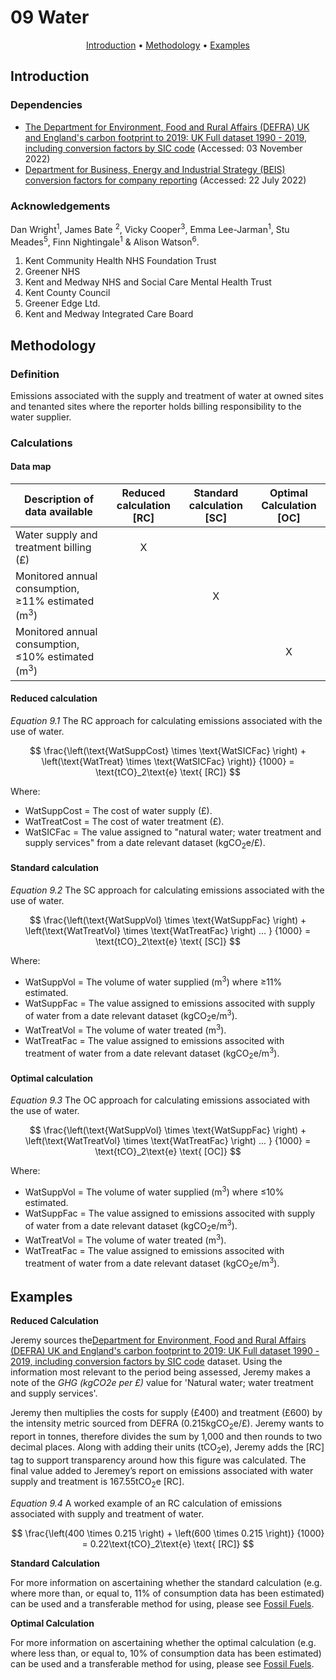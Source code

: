# 09 Water

<p align="center">
  <a href="#introduction">Introduction</a> •
  <a href="#methodology">Methodology</a> •
  <a href="#examples">Examples</a>
</p>

## Introduction

### Dependencies

* [The Department for Environment, Food and Rural Affairs (DEFRA) UK and England's carbon footprint to 2019: UK Full dataset 1990 - 2019, including conversion factors by SIC code](https://www.gov.uk/government/statistics/uks-carbon-footprint) (Accessed: 03 November 2022)
* [Department for Business, Energy and Industrial Strategy (BEIS) conversion factors for company reporting](https://www.gov.uk/government/collections/government-conversion-factors-for-company-reporting) (Accessed: 22 July 2022)

### Acknowledgements

Dan Wright<sup>1</sup>, James Bate <sup>2</sup>, Vicky Cooper<sup>3</sup>, Emma Lee-Jarman<sup>1</sup>, Stu Meades<sup>5</sup>, Finn Nightingale<sup>1</sup> & Alison Watson<sup>6</sup>.

1. Kent Community Health NHS Foundation Trust
2. Greener NHS
3. Kent and Medway NHS and Social Care Mental Health Trust 
4. Kent County Council
5. Greener Edge Ltd.
6. Kent and Medway Integrated Care Board

## Methodology

### Definition

Emissions associated with the supply and treatment of water at owned sites and tenanted sites where the reporter holds billing responsibility to the water supplier.

### Calculations

#### Data map

| Description of data available  | Reduced calculation [RC]  | Standard calculation [SC] | Optimal Calculation [OC] |
| ------------------------------ |:---:| :---:| :---:|
| Water supply and treatment billing (£) | X |  |  |
| Monitored annual consumption, ≥11% estimated (m<sup>3</sup>) |  | X |  |
| Monitored annual consumption, ≤10% estimated (m<sup>3</sup>) |  |  | X |

#### Reduced calculation

*Equation 9.1* The RC approach for calculating emissions associated with the use of water.

$$
\frac{\left(\text{WatSuppCost} \times \text{WatSICFac} \right) + \left(\text{WatTreat} \times \text{WatSICFac} \right)}
{1000} = \text{tCO}_2\text{e} \text{ [RC]}
$$

Where:
* WatSuppCost = The cost of water supply (£).
* WatTreatCost = The cost of water treatment (£).
* WatSICFac = The value assigned to "natural water; water treatment and supply services" from a date relevant dataset (kgCO<sub>2</sub>e/£).

#### Standard calculation

*Equation 9.2* The SC approach for calculating emissions associated with the use of water.

$$
\frac{\left(\text{WatSuppVol} \times \text{WatSuppFac} \right) + \left(\text{WatTreatVol} \times \text{WatTreatFac} \right) ... }
{1000} = \text{tCO}_2\text{e} \text{ [SC]}
$$

Where:
* WatSuppVol = The volume of water supplied (m<sup>3</sup>) where ≥11% estimated.
* WatSuppFac = The value assigned to emissions associted with supply of water from a date relevant dataset (kgCO<sub>2</sub>e/m<sup>3</sup>).
* WatTreatVol = The volume of water treated (m<sup>3</sup>).
* WatTreatFac = The value assigned to emissions associted with treatment of water from a date relevant dataset (kgCO<sub>2</sub>e/m<sup>3</sup>).

#### Optimal calculation

*Equation 9.3* The OC approach for calculating emissions associated with the use of water.

$$
\frac{\left(\text{WatSuppVol} \times \text{WatSuppFac} \right) + \left(\text{WatTreatVol} \times \text{WatTreatFac} \right) ... }
{1000} = \text{tCO}_2\text{e} \text{ [OC]}
$$

Where:
* WatSuppVol = The volume of water supplied (m<sup>3</sup>) where ≤10% estimated.
* WatSuppFac = The value assigned to emissions associted with supply of water from a date relevant dataset (kgCO<sub>2</sub>e/m<sup>3</sup>).
* WatTreatVol = The volume of water treated (m<sup>3</sup>).
* WatTreatFac = The value assigned to emissions associted with treatment of water from a date relevant dataset (kgCO<sub>2</sub>e/m<sup>3</sup>).

## Examples

**Reduced Calculation**

Jeremy sources the[Department for Environment, Food and Rural Affairs (DEFRA) UK and England's carbon footprint to 2019: UK Full dataset 1990 - 2019, including conversion factors by SIC code](https://www.gov.uk/government/statistics/uks-carbon-footprint) dataset. Using the information most relevant to the period being assessed, Jeremy makes a note of the *GHG (kgCO2e per £)* value for 'Natural water; water treatment and supply services'.

Jeremy then multiplies the costs for supply (£400) and treatment (£600) by the intensity metric sourced from DEFRA (0.215kgCO<sub>2</sub>e/£). Jeremy wants to report in tonnes, therefore divides the sum by 1,000 and then rounds to two decimal places. Along with adding their units (tCO<sub>2</sub>e), Jeremy adds the [RC] tag to support transparency around how this figure was calculated. The final value added to Jeremey’s report on emissions associated with water supply and treatment is 167.55tCO<sub>2</sub>e [RC].

*Equation 9.4* A worked example of an RC calculation of emissions associated with supply and treatment of water.

$$
\frac{\left(400 \times 0.215 \right) + \left(600 \times 0.215 \right)}
{1000} = 0.22\text{tCO}_2\text{e} \text{ [RC]}
$$

**Standard Calculation**

For more information on ascertaining whether the standard calculation (e.g. where more than, or equal to, 11% of consumption data has been estimated) can be used and a transferable method for using, please see <a href="001_kmsimg_fossilfuels">Fossil Fuels</a>.

**Optimal Calculation** 

For more information on ascertaining whether the optimal calculation (e.g. where less than, or equal to, 10% of consumption data has been estimated) can be used and a transferable method for using, please see <a href="001_kmsimg_fossilfuels">Fossil Fuels</a>.
